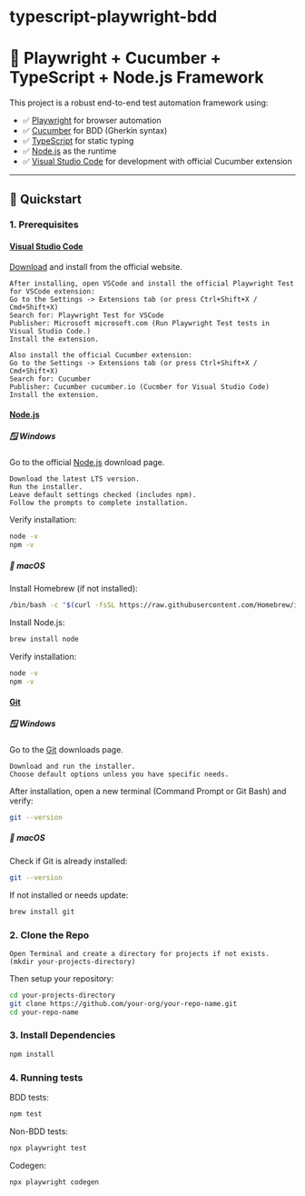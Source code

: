 # typescript-playwright-bdd

# 🧪 Playwright + Cucumber + TypeScript + Node.js Framework

This project is a robust end-to-end test automation framework using:
- ✅ [Playwright](https://playwright.dev/) for browser automation
- ✅ [Cucumber](https://cucumber.io/) for BDD (Gherkin syntax)
- ✅ [TypeScript](https://www.typescriptlang.org/) for static typing
- ✅ [Node.js](https://nodejs.org/) as the runtime
- ✅ [Visual Studio Code](https://code.visualstudio.com/) for development with official Cucumber extension

---

## 🚀 Quickstart

### 1. Prerequisites

#### [Visual Studio Code](https://code.visualstudio.com/)

[Download](https://code.visualstudio.com/Download) and install from the official website.
```
After installing, open VSCode and install the official Playwright Test for VSCode extension:
Go to the Settings -> Extensions tab (or press Ctrl+Shift+X / Cmd+Shift+X)
Search for: Playwright Test for VSCode
Publisher: Microsoft microsoft.com (Run Playwright Test tests in Visual Studio Code.)
Install the extension.
```
```
Also install the official Cucumber extension:
Go to the Settings -> Extensions tab (or press Ctrl+Shift+X / Cmd+Shift+X)
Search for: Cucumber
Publisher: Cucumber cucumber.io (Cucmber for Visual Studio Code)
Install the extension.
```

#### [Node.js](https://nodejs.org/) 

##### 🪟 Windows

Go to the official [Node.js](https://nodejs.org/en/download) download page.
```
Download the latest LTS version.
Run the installer.
Leave default settings checked (includes npm).
Follow the prompts to complete installation.
```
Verify installation:
```bash
node -v
npm -v
```

##### 🍎 macOS

Install Homebrew (if not installed):
```bash
/bin/bash -c "$(curl -fsSL https://raw.githubusercontent.com/Homebrew/install/HEAD/install.sh)"
```

Install Node.js:
```bash
brew install node
```

Verify installation:
```bash
node -v
npm -v
```

#### [Git](https://git-scm.com) 

##### 🪟 Windows

Go to the [Git](https://git-scm.com/downloads) downloads page.
```
Download and run the installer.
Choose default options unless you have specific needs.
```
After installation, open a new terminal (Command Prompt or Git Bash) and verify:

```bash
git --version
```

##### 🍎 macOS

Check if Git is already installed:
```bash
git --version
```

If not installed or needs update:
```bash
brew install git
```

### 2. Clone the Repo
```
Open Terminal and create a directory for projects if not exists. (mkdir your-projects-directory)
```
Then setup your repository:
```bash
cd your-projects-directory
git clone https://github.com/your-org/your-repo-name.git
cd your-repo-name
```

### 3. Install Dependencies

```bash
npm install
```

### 4. Running tests

BDD tests:
```bash
npm test
```

Non-BDD tests:
```bash
npx playwright test
```

Codegen:
```bash
npx playwright codegen
```